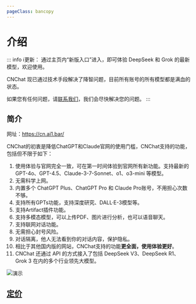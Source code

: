 ```yaml
---
pageClass: bancopy
---
```

# 介绍

::: info ℹ️更新：
通过主页内“新版入口”进入，即可体验 DeepSeek 和 Grok 的最新模型，欢迎使用。

CNChat 现已通过技术手段解决了降智问题，目前所有账号的所有模型都是满血的状态。

如果您有任何问题，请[联系我们](https://cn.jerryz.com.cn/guide/contact)，我们会尽快解决您的问题。
:::

## 简介

网址：https://cn.ai1.bar/

CNChat的初衷是降低ChatGPT和Claude官网的使用门槛，CNChat支持的功能，包括但不限于如下：

1. 使用体验与官网完全一致，可在第一时间体验到官网所有新功能。支持最新的 GPT-4o、GPT-4.5、Claude-3-7-Sonnet、o1、o3-mini 等模型。
2. 无需科学上网。
3. 内置多个 ChatGPT Plus、ChatGPT Pro 和 Claude Pro账号，不用担心次数不够。
4. 支持所有GPTs功能，支持深度研究、DALL·E-3模型等。
5. 支持Artifact插件功能。
6. 支持多模态模型，可以上传PDF、图片进行分析，也可以语音聊天。
7. 支持联网对话功能。
8. 无需担心封号风险。
9. 对话隔离，他人无法看到你的对话内容，保护隐私。
10. 相比于其他国内版的网站，CNChat支持的功能**更全面，使用体验更好**。
11. CNChat 还通过 API 的方式接入了包括 DeepSeek V3、DeepSeek R1、Grok 3 在内的多个行业领先大模型。

![演示](https://cdn.jerryz.com.cn/gh/YangguangZhou/CNChat-Docs@main/docs/public/1.png)

## [定价](https://cn.jerryz.com.cn/guide/pricing)